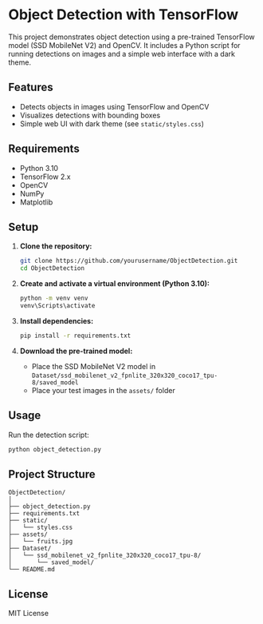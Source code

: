 # Object Detection with TensorFlow

This project demonstrates object detection using a pre-trained TensorFlow model (SSD MobileNet V2) and OpenCV. It includes a Python script for running detections on images and a simple web interface with a dark theme.

## Features

- Detects objects in images using TensorFlow and OpenCV
- Visualizes detections with bounding boxes
- Simple web UI with dark theme (see `static/styles.css`)

## Requirements

- Python 3.10
- TensorFlow 2.x
- OpenCV
- NumPy
- Matplotlib

## Setup

1. **Clone the repository:**
   ```bash
   git clone https://github.com/yourusername/ObjectDetection.git
   cd ObjectDetection
   ```

2. **Create and activate a virtual environment (Python 3.10):**
   ```bash
   python -m venv venv
   venv\Scripts\activate
   ```

3. **Install dependencies:**
   ```bash
   pip install -r requirements.txt
   ```

4. **Download the pre-trained model:**
   - Place the SSD MobileNet V2 model in `Dataset/ssd_mobilenet_v2_fpnlite_320x320_coco17_tpu-8/saved_model`
   - Place your test images in the `assets/` folder

## Usage

Run the detection script:
```bash
python object_detection.py
```

## Project Structure

```
ObjectDetection/
│
├── object_detection.py
├── requirements.txt
├── static/
│   └── styles.css
├── assets/
│   └── fruits.jpg
├── Dataset/
│   └── ssd_mobilenet_v2_fpnlite_320x320_coco17_tpu-8/
│       └── saved_model/
└── README.md
```

## License

MIT License